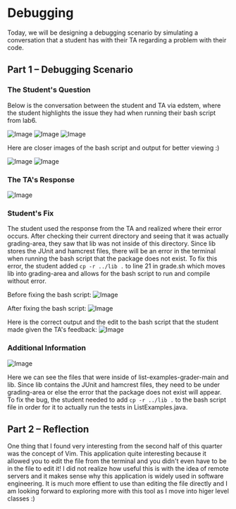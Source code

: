# Debugging
Today, we will be designing a debugging scenario by simulating a conversation that a student has with their TA regarding a problem with their code. 

## Part 1 – Debugging Scenario

### The Student's Question
Below is the conversation between the student and TA via edstem, where the student highlights the issue they had when running their bash script from lab6. 

![Image](lab5-ss6.png)
![Image](lab5-ss7.png)
![Image](lab5-ss8.png)

Here are closer images of the bash script and output for better viewing :)

![Image](lab5-ss1.png)
![Image](lab5-ss2.png)

### The TA's Response

![Image](lab5-ss9.png)

### Student's Fix
The student used the response from the TA and realized where their error occurs. After checking their current directory and seeing that it was actually grading-area, they saw that lib was not inside of this directory. Since lib stores the JUnit and hamcrest files, there will be an error in the terminal when running the bash script that the package does not exist. To fix this error, the student added `cp -r ../lib .` to line 21 in grade.sh which moves lib into grading-area and allows for the bash script to run and compile without error. 

Before fixing the bash script: 
![Image](lab5-ss3.png)

After fixing the bash script:
![Image](lab5-ss4.png)

Here is the correct output and the edit to the bash script that the student made given the TA's feedback:
![Image](lab5-ss5.png)

### Additional Information
![Image](lab5-ss10.png)

Here we can see the files that were inside of list-examples-grader-main and lib. Since lib contains the JUnit and hamcrest files, they need to be under grading-area or else the error that the package does not exist will appear. To fix the bug, the student needed to add `cp -r ../lib .` to the bash script file in order for it to actually run the tests in ListExamples.java.

## Part 2 – Reflection
One thing that I found very interesting from the second half of this quarter was the concept of Vim. This application quite interesting because it allowed you to edit the file from the terminal and you didn't even have to be in the file to edit it! I did not realize how useful this is with the idea of remote servers and it makes sense why this application is widely used in software engineering. It is much more effient to use than editing the file directly and I am looking forward to exploring more with this tool as I move into higer level classes :)






